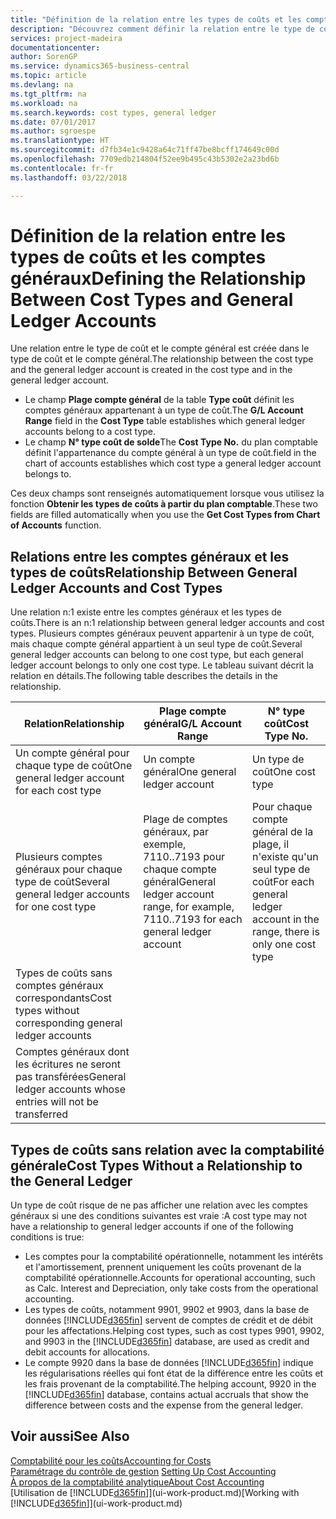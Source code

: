 ```yaml
---
title: "Définition de la relation entre les types de coûts et les comptes généraux | Microsoft Docs"
description: "Découvrez comment définir la relation entre le type de coût et le compte général."
services: project-madeira
documentationcenter: 
author: SorenGP
ms.service: dynamics365-business-central
ms.topic: article
ms.devlang: na
ms.tgt_pltfrm: na
ms.workload: na
ms.search.keywords: cost types, general ledger
ms.date: 07/01/2017
ms.author: sgroespe
ms.translationtype: HT
ms.sourcegitcommit: d7fb34e1c9428a64c71ff47be8bcff174649c00d
ms.openlocfilehash: 7709edb214804f52ee9b495c43b5302e2a23bd6b
ms.contentlocale: fr-fr
ms.lasthandoff: 03/22/2018

---
```

# <a name="defining-the-relationship-between-cost-types-and-general-ledger-accounts"></a><span data-ttu-id="5a4a9-103">Définition de la relation entre les types de coûts et les comptes généraux</span><span class="sxs-lookup"><span data-stu-id="5a4a9-103">Defining the Relationship Between Cost Types and General Ledger Accounts</span></span>
<span data-ttu-id="5a4a9-104">Une relation entre le type de coût et le compte général est créée dans le type de coût et le compte général.</span><span class="sxs-lookup"><span data-stu-id="5a4a9-104">The relationship between the cost type and the general ledger account is created in the cost type and in the general ledger account.</span></span>  

* <span data-ttu-id="5a4a9-105">Le champ **Plage compte général** de la table **Type coût** définit les comptes généraux appartenant à un type de coût.</span><span class="sxs-lookup"><span data-stu-id="5a4a9-105">The **G/L Account Range** field in the **Cost Type** table establishes which general ledger accounts belong to a cost type.</span></span>  
* <span data-ttu-id="5a4a9-106">Le champ **N° type coût de solde**</span><span class="sxs-lookup"><span data-stu-id="5a4a9-106">The **Cost Type No.**</span></span> <span data-ttu-id="5a4a9-107">du plan comptable définit l'appartenance du compte général à un type de coût.</span><span class="sxs-lookup"><span data-stu-id="5a4a9-107">field in the chart of accounts establishes which cost type a general ledger account belongs to.</span></span>  

<span data-ttu-id="5a4a9-108">Ces deux champs sont renseignés automatiquement lorsque vous utilisez la fonction **Obtenir les types de coûts à partir du plan comptable**.</span><span class="sxs-lookup"><span data-stu-id="5a4a9-108">These two fields are filled automatically when you use the **Get Cost Types from Chart of Accounts** function.</span></span>  

## <a name="relationship-between-general-ledger-accounts-and-cost-types"></a><span data-ttu-id="5a4a9-109">Relations entre les comptes généraux et les types de coûts</span><span class="sxs-lookup"><span data-stu-id="5a4a9-109">Relationship Between General Ledger Accounts and Cost Types</span></span>  
<span data-ttu-id="5a4a9-110">Une relation n:1 existe entre les comptes généraux et les types de coûts.</span><span class="sxs-lookup"><span data-stu-id="5a4a9-110">There is an n:1 relationship between general ledger accounts and cost types.</span></span> <span data-ttu-id="5a4a9-111">Plusieurs comptes généraux peuvent appartenir à un type de coût, mais chaque compte général appartient à un seul type de coût.</span><span class="sxs-lookup"><span data-stu-id="5a4a9-111">Several general ledger accounts can belong to one cost type, but each general ledger account belongs to only one cost type.</span></span> <span data-ttu-id="5a4a9-112">Le tableau suivant décrit la relation en détails.</span><span class="sxs-lookup"><span data-stu-id="5a4a9-112">The following table describes the details in the relationship.</span></span>  

|<span data-ttu-id="5a4a9-113">Relation</span><span class="sxs-lookup"><span data-stu-id="5a4a9-113">Relationship</span></span>|<span data-ttu-id="5a4a9-114">**Plage compte général**</span><span class="sxs-lookup"><span data-stu-id="5a4a9-114">**G/L Account Range**</span></span>|<span data-ttu-id="5a4a9-115">**N° type coût**</span><span class="sxs-lookup"><span data-stu-id="5a4a9-115">**Cost Type No.**</span></span>|  
|------------------|------------------------------------------------|-------------------------------------------|  
|<span data-ttu-id="5a4a9-116">Un compte général pour chaque type de coût</span><span class="sxs-lookup"><span data-stu-id="5a4a9-116">One general ledger account for each cost type</span></span>|<span data-ttu-id="5a4a9-117">Un compte général</span><span class="sxs-lookup"><span data-stu-id="5a4a9-117">One general ledger account</span></span>|<span data-ttu-id="5a4a9-118">Un type de coût</span><span class="sxs-lookup"><span data-stu-id="5a4a9-118">One cost type</span></span>|  
|<span data-ttu-id="5a4a9-119">Plusieurs comptes généraux pour chaque type de coût</span><span class="sxs-lookup"><span data-stu-id="5a4a9-119">Several general ledger accounts for one cost type</span></span>|<span data-ttu-id="5a4a9-120">Plage de comptes généraux, par exemple, 7110..7193 pour chaque compte général</span><span class="sxs-lookup"><span data-stu-id="5a4a9-120">General ledger account range, for example, 7110..7193 for each general ledger account</span></span>|<span data-ttu-id="5a4a9-121">Pour chaque compte général de la plage, il n'existe qu'un seul type de coût</span><span class="sxs-lookup"><span data-stu-id="5a4a9-121">For each general ledger account in the range, there is only one cost type</span></span>|  
|<span data-ttu-id="5a4a9-122">Types de coûts sans comptes généraux correspondants</span><span class="sxs-lookup"><span data-stu-id="5a4a9-122">Cost types without corresponding general ledger accounts</span></span>|<Empty>||  
|<span data-ttu-id="5a4a9-123">Comptes généraux dont les écritures ne seront pas transférées</span><span class="sxs-lookup"><span data-stu-id="5a4a9-123">General ledger accounts whose entries will not be transferred</span></span>||<Empty>|  

## <a name="cost-types-without-a-relationship-to-the-general-ledger"></a><span data-ttu-id="5a4a9-124">Types de coûts sans relation avec la comptabilité générale</span><span class="sxs-lookup"><span data-stu-id="5a4a9-124">Cost Types Without a Relationship to the General Ledger</span></span>  
<span data-ttu-id="5a4a9-125">Un type de coût risque de ne pas afficher une relation avec les comptes généraux si une des conditions suivantes est vraie :</span><span class="sxs-lookup"><span data-stu-id="5a4a9-125">A cost type may not have a relationship to general ledger accounts if one of the following conditions is true:</span></span>  

* <span data-ttu-id="5a4a9-126">Les comptes pour la comptabilité opérationnelle, notamment les intérêts et l'amortissement, prennent uniquement les coûts provenant de la comptabilité opérationnelle.</span><span class="sxs-lookup"><span data-stu-id="5a4a9-126">Accounts for operational accounting, such as Calc. Interest and Depreciation, only take costs from the operational accounting.</span></span>  
* <span data-ttu-id="5a4a9-127">Les types de coûts, notamment 9901, 9902 et 9903, dans la base de données [!INCLUDE[d365fin](includes/d365fin_md.md)] servent de comptes de crédit et de débit pour les affectations.</span><span class="sxs-lookup"><span data-stu-id="5a4a9-127">Helping cost types, such as cost types 9901, 9902, and 9903 in the [!INCLUDE[d365fin](includes/d365fin_md.md)] database, are used as credit and debit accounts for allocations.</span></span>  
* <span data-ttu-id="5a4a9-128">Le compte 9920 dans la base de données [!INCLUDE[d365fin](includes/d365fin_md.md)] indique les régularisations réelles qui font état de la différence entre les coûts et les frais provenant de la comptabilité.</span><span class="sxs-lookup"><span data-stu-id="5a4a9-128">The helping account, 9920 in the [!INCLUDE[d365fin](includes/d365fin_md.md)] database, contains actual accruals that show the difference between costs and the expense from the general ledger.</span></span>  

## <a name="see-also"></a><span data-ttu-id="5a4a9-129">Voir aussi</span><span class="sxs-lookup"><span data-stu-id="5a4a9-129">See Also</span></span>  
[<span data-ttu-id="5a4a9-130">Comptabilité pour les coûts</span><span class="sxs-lookup"><span data-stu-id="5a4a9-130">Accounting for Costs</span></span>](finance-manage-cost-accounting.md)  
<span data-ttu-id="5a4a9-131">[Paramétrage du contrôle de gestion](finance-set-up-cost-accounting.md) </span><span class="sxs-lookup"><span data-stu-id="5a4a9-131">[Setting Up Cost Accounting](finance-set-up-cost-accounting.md) </span></span>  
[<span data-ttu-id="5a4a9-132">À propos de la comptabilité analytique</span><span class="sxs-lookup"><span data-stu-id="5a4a9-132">About Cost Accounting</span></span>](finance-about-cost-accounting.md)  
<span data-ttu-id="5a4a9-133">[Utilisation de [!INCLUDE[d365fin](includes/d365fin_md.md)]](ui-work-product.md)</span><span class="sxs-lookup"><span data-stu-id="5a4a9-133">[Working with [!INCLUDE[d365fin](includes/d365fin_md.md)]](ui-work-product.md)</span></span>


